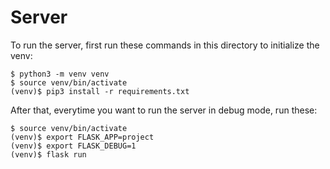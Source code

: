 # Server

To run the server, first run these commands in this directory to initialize the venv:
```
$ python3 -m venv venv
$ source venv/bin/activate
(venv)$ pip3 install -r requirements.txt
```

After that, everytime you want to run the server in debug mode, run these:
```
$ source venv/bin/activate
(venv)$ export FLASK_APP=project
(venv)$ export FLASK_DEBUG=1
(venv)$ flask run
```